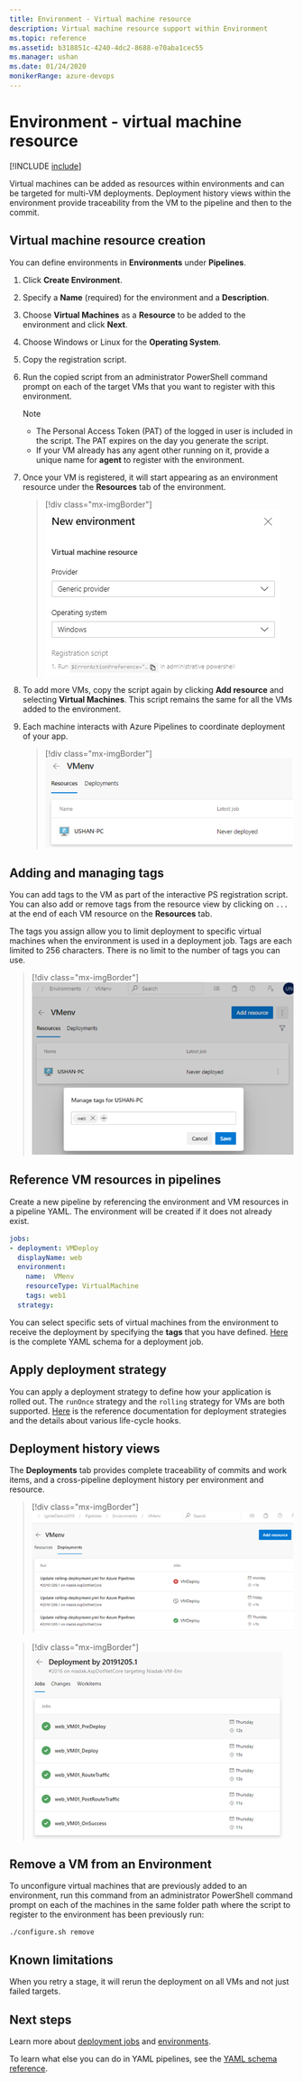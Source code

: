 ```yaml
---
title: Environment - Virtual machine resource
description: Virtual machine resource support within Environment
ms.topic: reference
ms.assetid: b318851c-4240-4dc2-8688-e70aba1cec55
ms.manager: ushan
ms.date: 01/24/2020
monikerRange: azure-devops
---
```


# Environment - virtual machine resource
[!INCLUDE [include](../includes/version-team-services.md)]

Virtual machines can be added as resources within environments and can be targeted for multi-VM deployments. Deployment history views within the environment provide traceability from the VM to the pipeline and then to the commit.

## Virtual machine resource creation

You can define environments in **Environments** under **Pipelines**.
1. Click **Create Environment**.  
2. Specify a **Name** (required) for the environment and a **Description**.
3.	Choose **Virtual Machines** as a  **Resource** to be added to the environment and click **Next**.
4.	Choose Windows or Linux for the **Operating System**.
5.  Copy the  registration script. 
6.	Run the copied script from an administrator PowerShell command prompt on each of the target VMs that you want to register with this environment.
    > [!NOTE]
    > - The Personal Access Token (PAT) of the logged in user is included in the script.  The PAT expires on the day you generate the script.
    > - If your VM already has any agent other running on it, provide a unique name for **agent** to register with the environment.
7.	Once your VM is registered, it will start appearing as an environment resource under the **Resources** tab of the environment.
    > [!div class="mx-imgBorder"]
    > ![VMcreation](media/vm-creation.png)

8.	To add more VMs, copy the script again by clicking **Add resource** and selecting **Virtual Machines**. This script remains the same for all the VMs added to the environment. 
9.	Each machine interacts with Azure Pipelines to coordinate deployment of your app.
    > [!div class="mx-imgBorder"]
    > ![VMresource_view](media/vm-resourceview.png)

## Adding and managing tags

You can add tags to the VM as part of the interactive PS registration script. 
You can also add or remove tags from the resource view by clicking on `...` at the end of each VM resource on the **Resources** tab.

The tags you assign allow you to limit deployment to specific virtual machines when the environment is used in a deployment job. Tags are each limited to 256 characters. There is no limit to the number of tags you can use.
> [!div class="mx-imgBorder"]
> ![VMtags](media/vm-tags.png)
  
## Reference VM resources in pipelines

Create a new pipeline by referencing the environment and VM resources in a pipeline YAML. The environment will be created if it does not already exist.
```YAML
jobs:  
- deployment: VMDeploy
  displayName: web
  environment:
    name:  VMenv
    resourceType: VirtualMachine
    tags: web1
  strategy:
```

You can select specific sets of virtual machines from the environment to receive the deployment by specifying the **tags** that you have defined.
[Here](https://docs.microsoft.com/azure/devops/pipelines/yaml-schema?view=azure-devops&tabs=schema#deployment-job) is the complete YAML schema for a deployment job.

## Apply deployment strategy 

You can apply a deployment strategy to define how your application is rolled out. The `runOnce` strategy and the `rolling` strategy for VMs are both supported.
[Here](https://docs.microsoft.com/azure/devops/pipelines/process/deployment-jobs?view=azure-devops#deployment-strategies) is the reference documentation for deployment strategies and the details about various life-cycle hooks.

## Deployment history views

The **Deployments** tab provides complete traceability of commits and work items, and a cross-pipeline deployment history per environment and resource.
> [!div class="mx-imgBorder"]
> ![VMDeployments_view](media/vm-deployments.png)
  
> [!div class="mx-imgBorder"]
> ![VMjobs_view](media/vm-jobsview.png)
  
## Remove a VM from an Environment
To unconfigure virtual machines that are previously added to an environment, run this command from an administrator PowerShell command prompt on each of the machines in the same folder path where the script to register to the environment has been previously run:

```
./configure.sh remove
```
## Known limitations
When you retry a stage, it will rerun the deployment on all VMs and not just failed targets. 

## Next steps
Learn more about [deployment jobs](deployment-jobs.md) and [environments](environments.md).

To learn what else you can do in YAML pipelines, see the [YAML schema reference](../yaml-schema.md).
